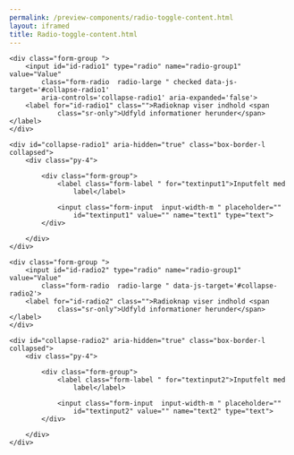 ```yaml
--- 
permalink: /preview-components/radio-toggle-content.html
layout: iframed 
title: Radio-toggle-content.html
---
```

<div class="container js-radio-toggle-group">

    <div class="form-group ">
        <input id="id-radio1" type="radio" name="radio-group1" value="Value"
            class="form-radio  radio-large " checked data-js-target='#collapse-radio1'
            aria-controls='collapse-radio1' aria-expanded='false'>
        <label for="id-radio1" class="">Radioknap viser indhold <span
                class="sr-only">Udfyld informationer herunder</span></label>
    </div>

    <div id="collapse-radio1" aria-hidden="true" class="box-border-l collapsed">
        <div class="py-4">

            <div class="form-group">
                <label class="form-label " for="textinput1">Inputfelt med
                    label</label>

                <input class="form-input  input-width-m " placeholder=""
                    id="textinput1" value="" name="text1" type="text">
            </div>

        </div>
    </div>

    <div class="form-group ">
        <input id="id-radio2" type="radio" name="radio-group1" value="Value"
            class="form-radio  radio-large " data-js-target='#collapse-radio2'>
        <label for="id-radio2" class="">Radioknap viser indhold <span
                class="sr-only">Udfyld informationer herunder</span></label>
    </div>

    <div id="collapse-radio2" aria-hidden="true" class="box-border-l collapsed">
        <div class="py-4">

            <div class="form-group">
                <label class="form-label " for="textinput2">Inputfelt med
                    label</label>

                <input class="form-input  input-width-m " placeholder=""
                    id="textinput2" value="" name="text2" type="text">
            </div>

        </div>
    </div>
</div>